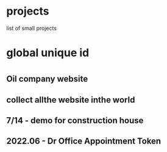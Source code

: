 # projects
list of small projects

# global unique id
# 
## Oil company website
## collect allthe website inthe world
## 7/14 - demo for construction house
## 2022.06 - Dr Office Appointment Token
## 

